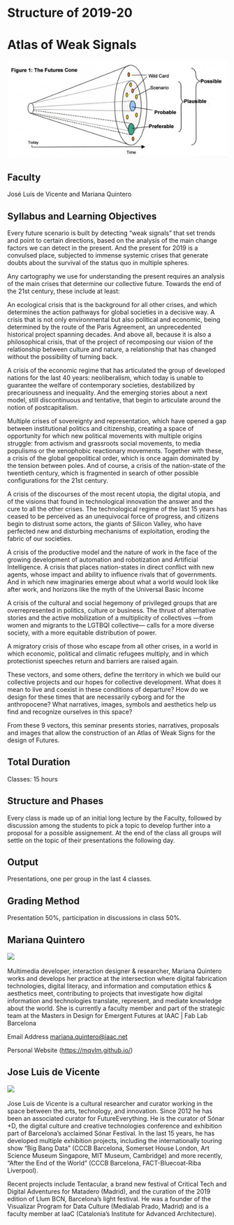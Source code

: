 Structure of 2019-20
======================

# Atlas of Weak Signals

![](images/image_1.jpg)


## Faculty
José Luís de Vicente and Mariana Quintero

## Syllabus and Learning Objectives
Every future scenario is built by detecting “weak signals” that set trends and point to certain directions, based on the analysis of the main change factors we can detect in the present. And the present for 2019 is a convulsed place, subjected to immense systemic crises that generate doubts about the survival of the status quo in multiple spheres.

Any cartography we use for understanding the present requires an analysis of the main crises that determine our collective future. Towards the end of the 21st century, these include at least:

An ecological crisis that is the background for all other crises, and which determines the action pathways for global societies in a decisive way. A crisis that is not only environmental but also political and economic, being determined by the route of the Paris Agreement, an unprecedented historical project spanning decades. And above all, because it is also a philosophical crisis, that of the project of recomposing our vision of the relationship between culture and nature, a relationship that has changed without the possibility of turning back.

A crisis of the economic regime that has articulated the group of developed nations for the last 40 years: neoliberalism, which today is unable to guarantee the welfare of contemporary societies, destabilized by precariousness and inequality. And the emerging stories about a next model, still discontinuous and tentative, that begin to articulate around the notion of postcapitalism.

Multiple crises of sovereignty and representation, which have opened a gap between institutional politics and citizenship, creating a space of opportunity for which new political movements with multiple origins struggle: from activism and grassroots social movements, to media populisms or the xenophobic reactionary movements. Together with these, a crisis of the global geopolitical order, which is once again dominated by the tension between poles. And of course, a crisis of the nation-state of the twentieth century, which is fragmented in search of other possible configurations for the 21st century.

A crisis of the discourses of the most recent utopia, the digital utopia, and of the visions that found in technological innovation the answer and the cure to all the other crises. The technological regime of the last 15 years has ceased to be perceived as an unequivocal force of progress, and citizens begin to distrust some actors, the giants of Silicon Valley, who have perfected new and disturbing mechanisms of exploitation, eroding the fabric of our societies.

A crisis of the productive model and the nature of work in the face of the growing development of automation and robotization and Artificial Intelligence. A crisis that places nation-states in direct conflict with new agents, whose impact and ability to influence rivals that of governments. And in which new imaginaries emerge about what a world would look like after work, and horizons like the myth of the Universal Basic Income

A crisis of the cultural and social hegemony of privileged groups that are overrepresented in politics, culture or business. The thrust of alternative stories and the active mobilization of a multiplicity of collectives —from women and migrants to the LGTBQI collective— calls for a more diverse society, with a more equitable distribution of power.

A migratory crisis of those who escape from all other crises, in a world in which economic, political and climatic refugees multiply, and in which protectionist speeches return and barriers are raised again.

These vectors, and some others, define the territory in which we build our collective projects and our hopes for collective development. What does it mean to live and coexist in these conditions of departure? How do we design for these times that are necessarily cyborg and for the anthropocene? What narratives, images, symbols and aesthetics help us find and recognize ourselves in this space?

From these 9 vectors, this seminar presents stories, narratives, proposals and images that allow the construction of an Atlas of Weak Signs for the design of Futures.


## Total Duration
Classes: 15 hours


## Structure and Phases

Every class is made up of an initial long lecture by the Faculty, followed by discussion among the students to pick a topic to develop further into a proposal for a possible assignement. At the end of the class all groups will settle on the topic of their presentations the following day.

## Output
Presentations, one per group in the last 4 classes.

## Grading Method
Presentation 50%, participation in discussions in class 50%.


## Mariana Quintero

![](../../../../assets/images/faculty_photos/mariana_quintero.jpg)

Multimedia developer, interaction designer & researcher, Mariana Quintero works and develops her practice at the intersection where digital fabrication technologies, digital literacy, and information and computation ethics & aesthetics meet, contributing to projects that investigate how digital information and technologies translate, represent, and mediate knowledge about the world. She is currently a faculty member and part of the strategic team at the Masters in Design for Emergent Futures at IAAC | Fab Lab Barcelona

Email Address mariana.quintero@iaac.net

Personal Website (https://mqvlm.github.io/)

## Jose Luis de Vicente

![](../../../../assets/images/faculty_photos/jose_luis_de_vicente.jpg)

Jose Luis de Vicente is a cultural researcher and curator working in the space between the arts, technology, and innovation. Since 2012 he has been an associated curator for FutureEverything. He is the curator of Sónar +D, the digital culture and creative technologies conference and exhibition part of Barcelona’s acclaimed Sónar Festival. In the last 15 years, he has developed multiple exhibition projects, including the internationally touring show “Big Bang Data” (CCCB Barcelona, Somerset House London, Art Science Museum Singapore, MIT Museum, Cambridge) and more recently, “After the End of the World” (CCCB Barcelona, FACT-Bluecoat-Riba Liverpool).

Recent projects include Tentacular, a brand new festival of Critical Tech and Digital Adventures for Matadero (Madrid), and the curation of the 2019 edition of Llum BCN, Barcelona’s light festival. He was a founder of the Visualizar Program for Data Culture (Medialab Prado, Madrid) and is a faculty member at IaaC (Catalonia’s Institute for Advanced Architecture).
